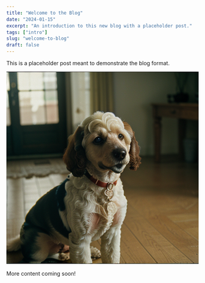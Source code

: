 ```yaml
---
title: "Welcome to the Blog"
date: "2024-01-15"
excerpt: "An introduction to this new blog with a placeholder post."
tags: ["intro"]
slug: "welcome-to-blog"
draft: false
---
```


This is a placeholder post meant to demonstrate the blog format.

![Welcome to the Blog Image](./00057-1398843708.png)

More content coming soon!
